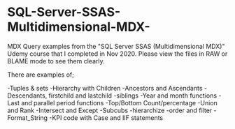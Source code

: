 # SQL-Server-SSAS-Multidimensional-MDX-

MDX Query examples from the "SQL Server SSAS (Multidimensional MDX)" Udemy course that I completed in Nov 2020. Please view the files in RAW or BLAME mode to see them clearly.

There are examples of;

-Tuples & sets
-Hierarchy with Children
-Ancestors and Ascendants
-Descendants, firstchild and lastchild
-siblings
-Year and month functions
-Last and parallel period functions
-Top/Bottom Count/percentage
-Union and Rank
-Intersect and Except
-Subcubs
-hierarchize
-order and filter
-Format_String
-KPI code with Case and IIF statements
